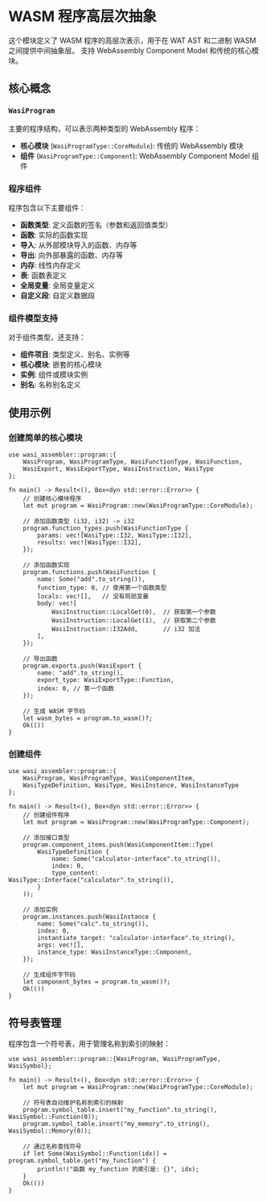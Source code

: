 # WASM 程序高层次抽象

这个模块定义了 WASM 程序的高层次表示，用于在 WAT AST 和二进制 WASM 之间提供中间抽象层。
支持 WebAssembly Component Model 和传统的核心模块。

## 核心概念

### `WasiProgram`

主要的程序结构，可以表示两种类型的 WebAssembly 程序：
- **核心模块** (`WasiProgramType::CoreModule`): 传统的 WebAssembly 模块
- **组件** (`WasiProgramType::Component`): WebAssembly Component Model 组件

### 程序组件

程序包含以下主要组件：
- **函数类型**: 定义函数的签名（参数和返回值类型）
- **函数**: 实际的函数实现
- **导入**: 从外部模块导入的函数、内存等
- **导出**: 向外部暴露的函数、内存等
- **内存**: 线性内存定义
- **表**: 函数表定义
- **全局变量**: 全局变量定义
- **自定义段**: 自定义数据段

### 组件模型支持

对于组件类型，还支持：
- **组件项目**: 类型定义、别名、实例等
- **核心模块**: 嵌套的核心模块
- **实例**: 组件或模块实例
- **别名**: 名称别名定义

## 使用示例

### 创建简单的核心模块

```rust,no_run
use wasi_assembler::program::{
    WasiProgram, WasiProgramType, WasiFunctionType, WasiFunction,
    WasiExport, WasiExportType, WasiInstruction, WasiType
};

fn main() -> Result<(), Box<dyn std::error::Error>> {
    // 创建核心模块程序
    let mut program = WasiProgram::new(WasiProgramType::CoreModule);
    
    // 添加函数类型 (i32, i32) -> i32
    program.function_types.push(WasiFunctionType {
        params: vec![WasiType::I32, WasiType::I32],
        results: vec![WasiType::I32],
    });
    
    // 添加函数实现
    program.functions.push(WasiFunction {
        name: Some("add".to_string()),
        function_type: 0, // 使用第一个函数类型
        locals: vec![],   // 没有局部变量
        body: vec![
            WasiInstruction::LocalGet(0),  // 获取第一个参数
            WasiInstruction::LocalGet(1),  // 获取第二个参数
            WasiInstruction::I32Add,       // i32 加法
        ],
    });
    
    // 导出函数
    program.exports.push(WasiExport {
        name: "add".to_string(),
        export_type: WasiExportType::Function,
        index: 0, // 第一个函数
    });
    
    // 生成 WASM 字节码
    let wasm_bytes = program.to_wasm()?;
    Ok(())
}
```

### 创建组件

```rust,no_run
use wasi_assembler::program::{
    WasiProgram, WasiProgramType, WasiComponentItem,
    WasiTypeDefinition, WasiType, WasiInstance, WasiInstanceType
};

fn main() -> Result<(), Box<dyn std::error::Error>> {
    // 创建组件程序
    let mut program = WasiProgram::new(WasiProgramType::Component);
    
    // 添加接口类型
    program.component_items.push(WasiComponentItem::Type(
        WasiTypeDefinition {
            name: Some("calculator-interface".to_string()),
            index: 0,
            type_content: WasiType::Interface("calculator".to_string()),
        }
    ));
    
    // 添加实例
    program.instances.push(WasiInstance {
        name: Some("calc".to_string()),
        index: 0,
        instantiate_target: "calculator-interface".to_string(),
        args: vec![],
        instance_type: WasiInstanceType::Component,
    });
    
    // 生成组件字节码
    let component_bytes = program.to_wasm()?;
    Ok(())
}
```

## 符号表管理

程序包含一个符号表，用于管理名称到索引的映射：

```rust,no_run
use wasi_assembler::program::{WasiProgram, WasiProgramType, WasiSymbol};

fn main() -> Result<(), Box<dyn std::error::Error>> {
    let mut program = WasiProgram::new(WasiProgramType::CoreModule);
    
    // 符号表自动维护名称到索引的映射
    program.symbol_table.insert("my_function".to_string(), WasiSymbol::Function(0));
    program.symbol_table.insert("my_memory".to_string(), WasiSymbol::Memory(0));
    
    // 通过名称查找符号
    if let Some(WasiSymbol::Function(idx)) = program.symbol_table.get("my_function") {
        println!("函数 my_function 的索引是: {}", idx);
    }
    Ok(())
}
```
